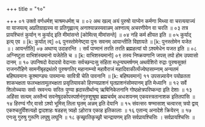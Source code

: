 +++
title = "१०"

+++
०१  उक्तो वर्णधर्मश् चाश्रमधर्मश् च ॥
०२  अथ खल्व् अयं पुरुषो याप्येन कर्मणा मिथ्या वा चरत्ययाज्यं वा याजयत्य् अप्रतिग्राह्यस्य वा प्रतिगृह्णात्य् अनाश्यान्नस्यवान्नम् अश्नात्य् अचरणीयेन वा चरति ॥
०३  तत्र प्रायश्चित्तं कुर्यान् न कुर्याद् इति मीमांसन्ते [कोमित्स् मीमांसन्ते] ॥
०४  नहि कर्म क्षीयत इति ॥
०५  कुर्याद् इत्य् एव ॥ [k: कुर्यात् त्व्]
०६  पुनस्तोमेनेष्ट्वा पुनः सवनम् आयान्तीति विज्ञायते ॥ [k: पुनस्तोमेन यजेत ॥। आयन्तीति]
०७  अथाप्य् उदाहरन्ति । सर्वं पाप्मानं तरति तरति ब्रह्महत्यां यो ऽश्वमेधेन यजत इति ॥
०८  अग्निष्टुता वाभिशंस्यमानो यजेतेति च ॥ [k: वाभिशस्यमानो]
०९  तस्य निष्क्रयणानि जपस् तपो होम उपवासो दानम् ॥
१०  उपनिषदो वेदादयो वेदान्ताः सर्वच्छन्दःसु संहिता मधून्यघमर्षणम् अथर्वशिरो रुद्राः पुरुषसूक्तं राजनरौहिणे सामनीबृहद्रथंतरे पुरुषगतिर् महानाम्न्यो महावैराजं महादिवाकीर्त्यंज्येष्ठसाम्नाम् अन्यतमं बहिष्पवमानः कूश्माण्ड्यः पावमान्यः सावित्री चेति पावनानि ॥ [k: बहिष्पवमानं]
११  उपसन्न्यायेन पयोव्रतता शाकभक्षता फलभक्षतामूलभक्षता प्रसृतियावको हिरण्यप्राशनं घृतप्राशनंसोमपानम् इति मेध्यानि ॥
१२  सर्वे शिलोच्चयाः सर्वाः स्रवन्त्यः सरितः पुण्या ह्रदास्तीर्थान्य् ऋषिनिकेतनानि गोष्ठक्षेत्रपरिष्कन्दा इति देशाः ॥
१३  अहिंसा सत्यम् अस्तैन्यं सवनेषूदकोपस्पर्शनंगुरुशुश्रूषा ब्रह्मचर्यम् अधःशयनम् एकवस्त्रतानाशक इतितपांसि ॥
१४  हिरण्यं गौर् वासो ऽश्वो भूमिस् तिला घृतम् अन्नम् इति देयानि ॥
१५  संवत्सरः षण्मासाश् चत्वारस् त्रयो द्वाव् एकश्चतुर्विंशत्यहो द्वादशाहः षडहस् त्र्यहो ऽहोरात्र एकाह इतिकालाः ॥
१६  एतान्य् अनादेशे क्रियेरन् ॥
१७  एनःसु गुरुषु गुरूणि लघुषु लघूनि ॥
१८  कृच्छ्रातिकृच्छ्रौ चान्द्रायणम् इति सर्वप्रायश्चित्तिः । सर्वप्रायश्चित्तिः ॥